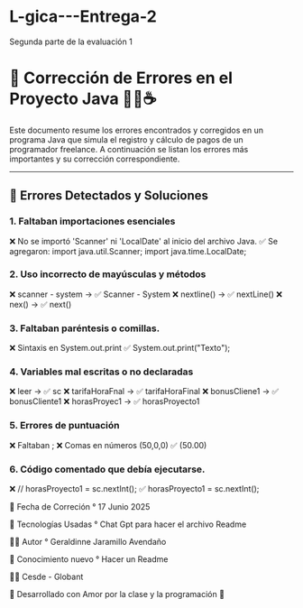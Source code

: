 # L-gica---Entrega-2
Segunda parte de la evaluación 1

# 🧹 Corrección de Errores en el Proyecto Java 🧑‍💻☕

Este documento resume los errores encontrados y corregidos en un programa Java que simula el registro y cálculo de pagos de un programador freelance. A continuación se listan los errores más importantes y su corrección correspondiente.

---

## 📌 Errores Detectados y Soluciones

### 1. **Faltaban importaciones esenciales**
❌ No se importó 'Scanner' ni 'LocalDate' al inicio del archivo Java.
✅ Se agregaron:
import java.util.Scanner;
import java.time.LocalDate;

### 2. **Uso incorrecto de mayúsculas y métodos**
❌ scanner - system → ✅ Scanner - System
❌ nextline() → ✅ nextLine()
❌ nex() → ✅ next()

### 3. **Faltaban paréntesis o comillas.**
❌ Sintaxis en System.out.print
✅ System.out.print("Texto");

### 4. **Variables mal escritas o no declaradas** 
❌ leer → ✅ sc
❌ tarifaHoraFnal → ✅ tarifaHoraFinal
❌ bonusCliene1 → ✅ bonusCliente1
❌ horasProyec1 → ✅ horasProyecto1

### 5. **Errores de puntuación**
❌ Faltaban ;
❌ Comas en números (50,0,0) ✅ (50.00)

### 6. **Código comentado que debía ejecutarse**. 
❌ // horasProyecto1 = sc.nextInt();
✅ horasProyecto1 = sc.nextInt();


📅 Fecha de Correción
 ° 17 Junio 2025

 🧾 Tecnologías Usadas 
  ° Chat Gpt para hacer el archivo Readme

 👨‍💻 Autor
 ° Geraldinne Jaramillo Avendaño

 🧠 Conocimiento nuevo
  ° Hacer un Readme

 🧑‍🎓 Cesde - Globant

 💙 Desarrollado con Amor por la clase y la programación 💙
